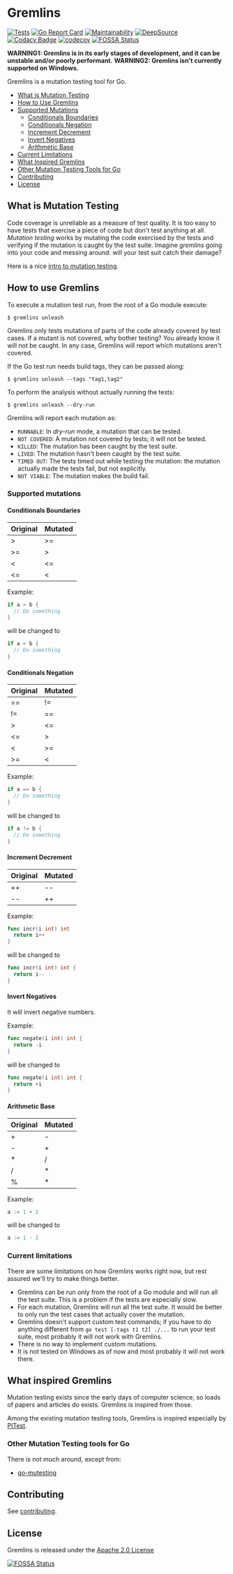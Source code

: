 # Gremlins

[![Tests](https://github.com/k3rn31/gremlins/actions/workflows/ci.yml/badge.svg)](https://github.com/k3rn31/gremlins/actions/workflows/ci.yml)
[![Go Report Card](https://goreportcard.com/badge/github.com/k3rn31/gremlins)](https://goreportcard.com/report/github.com/k3rn31/gremlins)
[![Maintainability](https://api.codeclimate.com/v1/badges/970114e2c5a770987a75/maintainability)](https://codeclimate.com/github/k3rn31/gremlins/maintainability)
[![DeepSource](https://deepsource.io/gh/k3rn31/gremlins.svg/?label=active+issues&token=cE9h3dLg1IepQkfT26BMgObn)](https://deepsource.io/gh/k3rn31/gremlins/?ref=repository-badge)
[![Codacy Badge](https://app.codacy.com/project/badge/Grade/5b54f2c399214e53aa93cf0df837855a)](https://www.codacy.com/gh/k3rn31/gremlins/dashboard?utm_source=github.com&amp;utm_medium=referral&amp;utm_content=k3rn31/gremlins&amp;utm_campaign=Badge_Grade)
[![codecov](https://codecov.io/gh/k3rn31/gremlins/branch/main/graph/badge.svg?token=MICF9A6U3J)](https://codecov.io/gh/k3rn31/gremlins)
[![FOSSA Status](https://app.fossa.com/api/projects/git%2Bgithub.com%2Fk3rn31%2Fgremlins.svg?type=shield)](https://app.fossa.com/projects/git%2Bgithub.com%2Fk3rn31%2Fgremlins?ref=badge_shield)

**WARNING1: Gremlins is in its early stages of development, and it can be unstable and/or poorly performant.**
**WARNING2: Gremlins isn't currently supported on Windows.**

Gremlins is a mutation testing tool for Go.

- [What is Mutation Testing](#what-is-mutation-testing)
- [How to Use Gremlins](#how-to-use-gremlins)
- [Supported Mutations](#supported-mutations)
  - [Conditionals Boundaries](#conditionals-boundaries)
  - [Conditionals Negation](#conditionals-negation)
  - [Increment Decrement](#increment-decrement)
  - [Invert Negatives](#invert-negatives)
  - [Arithmetic Base](#arithmetic-base)
- [Current Limitations](#current-limitations)
- [What Inspired Gremlins](#what-inspired-gremlins)
- [Other Mutation Testing Tools for Go](#other-mutation-testing-tools-for-go)
- [Contributing](#contributing)
- [License](#license)

## What is Mutation Testing

Code coverage is unreliable as a measure of test quality. It is too easy to have tests that exercise a piece of code but don't
test anything at all.
_Mutation testing_ works by mutating the code exercised by the tests and verifying if the mutation is caught by
the test suite. Imagine _gremlins_ going into your code and messing around: will your test suit catch their damage?

Here is a nice [intro to mutation testing](https://pedrorijo.com/blog/intro-mutation/).

## How to use Gremlins

To execute a mutation test run, from the root of a Go module execute:

```shell
$ gremlins unleash
```

Gremlins only tests mutations of parts of the code already covered by test cases. If a mutant is not covered, why bother
testing? You already know it will not be caught. In any case, Gremlins will report which mutations aren't covered.

If the Go test run needs build tags, they can be passed along:

```shell
$ gremlins unleash --tags "tag1,tag2"
```

To perform the analysis without actually running the tests:

```shell
$ gremlins unleash --dry-run
```

Gremlins will report each mutation as:

- `RUNNABLE`: In _dry-run_ mode, a mutation that can be tested.
- `NOT COVERED`: A mutation not covered by tests; it will not be tested.
- `KILLED`: The mutation has been caught by the test suite.
- `LIVED`: The mutation hasn't been caught by the test suite.
- `TIMED OUT`: The tests timed out while testing the mutation: the mutation actually made the tests fail, but not
  explicitly.
- `NOT VIABLE`: The mutation makes the build fail.

### Supported mutations

#### Conditionals Boundaries

| Original | Mutated |
|----------|---------|
| \>       | \>=     |
| \>=      | \>      |
| <        | <=      |
| <=       | <       |

Example:

```go
if a > b {
  // Do something
}
```

will be changed to

```go
if a < b {
  // Do something
}
```

#### Conditionals Negation

| Original | Mutated |
|----------|---------|
| ==       | !=      |
| !=       | ==      |
| \>       | \<=     |
| <=       | \>      |
| <        | \>=     |
| \>=      | <       |

Example:

```go
if a == b {
  // Do something
}
```

will be changed to

```go
if a != b {
  // Do something
}
```

#### Increment Decrement

| Original | Mutated |
|----------|---------|
| ++       | --      |
| --       | ++      |

Example:

```go
func incr(i int) int
  return i++
}
```

will be changed to

```go
func incr(i int) int {
  return i--
}
```

#### Invert Negatives
It will invert negative numbers.

Example:

```go
func negate(i int) int {
  return -i
}
```

will be changed to

```go
func negate(i int) int {
  return +i
}
```

#### Arithmetic Base

| Original | Mutated |
|----------|---------|
| +        | -       |
| -        | +       |
| *        | /       |
| /        | *       |
| %        | *       |

Example:

```go
a := 1 + 2
```

will be changed to

```go
a := 1 - 2
```

### Current limitations

There are some limitations on how Gremlins works right now, but rest assured we'll try to make things better.

- Gremlins can be run only from the root of a Go module and will run all the test suite. This is a problem if the tests
  are especially slow.
- For each mutation, Gremlins will run all the test suite. It would be better to only run the test cases that actually
  cover the mutation.
- Gremlins doesn't support custom test commands; if you have to do anything different from `go test [-tags t1 t2] ./...`
  to run your test suite, most probably it will not work with Gremlins.
- There is no way to implement custom mutations.
- It is not tested on Windows as of now and most probably it will not work there.

## What inspired Gremlins

Mutation testing exists since the early days of computer science, so loads of papers and articles do exists. Gremlins is
inspired from those.

Among the existing mutation testing tools, Gremlins is inspired especially by [PITest](https://pitest.org/).

### Other Mutation Testing tools for Go

There is not much around, except from:

- [go-mutesting](https://github.com/avito-tech/go-mutesting#list-of-mutators)

## Contributing

See [contributing](CONTRIBUTING.md).

## License
Gremlins is released under the [Apache 2.0 License](LICENSE)

[![FOSSA Status](https://app.fossa.com/api/projects/git%2Bgithub.com%2Fk3rn31%2Fgremlins.svg?type=large)](https://app.fossa.com/projects/git%2Bgithub.com%2Fk3rn31%2Fgremlins?ref=badge_large)
